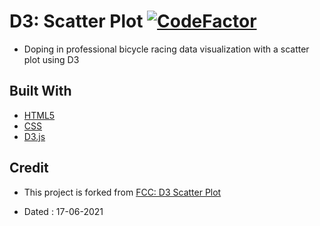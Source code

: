 # D3: Scatter Plot [![CodeFactor](https://www.codefactor.io/repository/github/googoldkhan/scatter-plot/badge)](https://www.codefactor.io/repository/github/googoldkhan/scatter-plot)

- Doping in professional bicycle racing data visualization with a scatter plot using D3

## Built With

- [HTML5](https://developer.mozilla.org/en-US/docs/Glossary/HTML5)
- [CSS](https://developer.mozilla.org/en-US/docs/Web/CSS)
- [D3.js](https://github.com/d3/d3)

## Credit

- This project is forked from [FCC: D3 Scatter Plot](https://codepen.io/freeCodeCamp/full/bgpXyK)

- Dated : 17-06-2021
